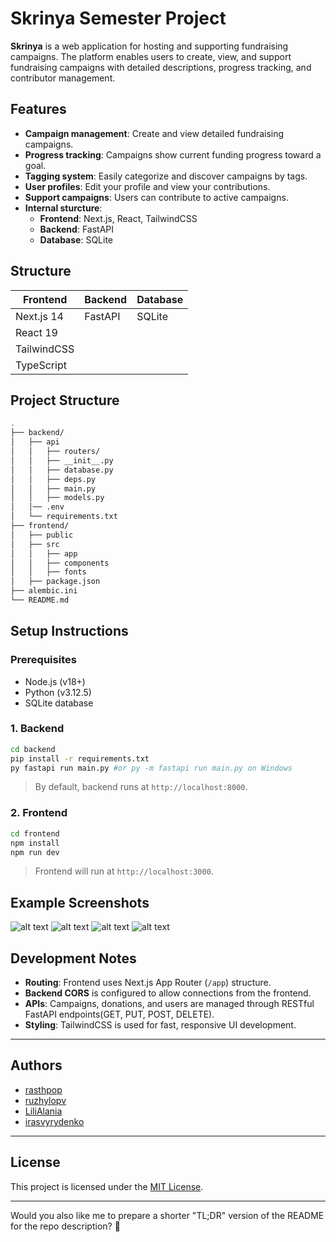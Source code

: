 # Skrinya Semester Project

**Skrinya** is a web application for hosting and supporting fundraising campaigns.
The platform enables users to create, view, and support fundraising campaigns with detailed descriptions, progress tracking, and contributor management.

## Features

- **Campaign management**: Create and view detailed fundraising campaigns.
- **Progress tracking**: Campaigns show current funding progress toward a goal.
- **Tagging system**: Easily categorize and discover campaigns by tags.
- **User profiles**: Edit your profile and view your contributions.
- **Support campaigns**: Users can contribute to active campaigns.
- **Internal sturcture**:
  - **Frontend**: Next.js, React, TailwindCSS
  - **Backend**: FastAPI
  - **Database**: SQLite

## Structure

| Frontend          | Backend        | Database      |
|-------------------|----------------|---------------|
| Next.js 14        | FastAPI        | SQLite        |
| React 19          |                |               |
| TailwindCSS       |                |               |
| TypeScript        |                |               |

## Project Structure

```bash
.
├── backend/
│   ├── api
│   │   ├── routers/
│   │   ├── __init__.py   
│   │   ├── database.py
│   │   ├── deps.py
│   │   ├── main.py
│   │   ├── models.py
│   │── .env
│   └── requirements.txt
├── frontend/
│   ├── public  
│   ├── src
│   │   ├── app     
│   │   ├── components
│   │   ├── fonts
│   ├── package.json  
├── alembic.ini
└── README.md
```

## Setup Instructions

### Prerequisites

- Node.js (v18+)
- Python (v3.12.5)
- SQLite database

### 1. Backend

```bash
cd backend
pip install -r requirements.txt
py fastapi run main.py #or py -m fastapi run main.py on Windows
```

> By default, backend runs at `http://localhost:8000`.

### 2. Frontend

```bash
cd frontend
npm install
npm run dev
```

> Frontend will run at `http://localhost:3000`.

## Example Screenshots

![alt text](screenshots/image1.png)
![alt text](screenshots/image2.png)
![alt text](screenshots/image.png)
![alt text](screenshots/image3.png)

## Development Notes

- **Routing**: Frontend uses Next.js App Router (`/app`) structure.
- **Backend CORS** is configured to allow connections from the frontend.
- **APIs**: Campaigns, donations, and users are managed through RESTful FastAPI endpoints(GET, PUT, POST, DELETE).
- **Styling**: TailwindCSS is used for fast, responsive UI development.

---

## Authors

- [rasthpop](https://github.com/rasthpop)
- [ruzhylopv](https://github.com/ruzhylopv)
- [LiliAlania](https://github.com/LiliAlania)
- [irasvyrydenko](https://github.com/irasvyrydenko)

---

## License

This project is licensed under the [MIT License](LICENSE).

---

Would you also like me to prepare a shorter "TL;DR" version of the README for the repo description? 🚀
